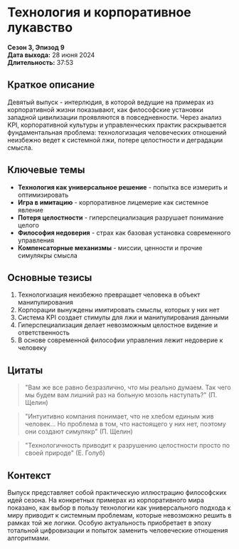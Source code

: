 # Технология и корпоративное лукавство
**Сезон 3, Эпизод 9**  
**Дата выхода:** 28 июня 2024  
**Длительность:** 37:53

## Краткое описание

Девятый выпуск - интерлюдия, в которой ведущие на примерах из корпоративной жизни показывают, как философские установки западной цивилизации проявляются в повседневности. Через анализ KPI, корпоративной культуры и управленческих практик раскрывается фундаментальная проблема: технологизация человеческих отношений неизбежно ведет к системной лжи, потере целостности и деградации смысла.

## Ключевые темы

- **Технология как универсальное решение** - попытка все измерить и оптимизировать
- **Игра в имитацию** - корпоративное лицемерие как системное явление
- **Потеря целостности** - гиперспециализация разрушает понимание целого
- **Философия недоверия** - страх как базовая установка современного управления
- **Компенсаторные механизмы** - миссии, ценности и прочие симулякры смысла

## Основные тезисы

1. Технологизация неизбежно превращает человека в объект манипулирования
2. Корпорации вынуждены имитировать смыслы, которых у них нет
3. Система KPI создает стимулы для лжи и манипулирования данными
4. Гиперспециализация делает невозможным целостное видение и ответственность
5. В основе современной философии управления лежит недоверие к человеку

## Цитаты

> "Вам же все равно безразлично, что мы реально думаем. Так чего мы будем вам лишний раз на больную мозоль наступать?" (П. Щелин)

> "Интуитивно компания понимает, что не хлебом единым жив человек... Но проблема в том, что настоящего у них нет, поэтому они создают симулякр" (П. Щелин)

> "Технологичность приводит к разрушению целостности просто по своей природе" (Е. Голуб)

## Контекст

Выпуск представляет собой практическую иллюстрацию философских идей сезона. На конкретных примерах из корпоративного мира показано, как выбор в пользу технологии как универсального подхода к миру приводит к системным проблемам, которые невозможно решить в рамках той же логики. Особую актуальность приобретает в эпоху тотальной цифровизации и попыток заменить человеческие отношения алгоритмами.